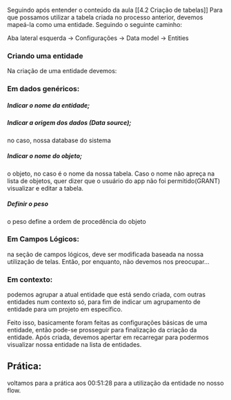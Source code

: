 Seguindo após entender o conteúdo da aula [[4.2 Criação de tabelas]]
Para que possamos utilizar a tabela criada no processo anterior, devemos mapeá-la como uma entidade. Seguindo o seguinte caminho:

Aba lateral esquerda -> Configurações -> Data model -> Entities

### Criando uma entidade 
Na criação de uma entidade devemos:

### Em dados genéricos:
##### Indicar o nome da entidade;
##### Indicar a origem dos dados (Data source);
no caso, nossa database do sistema

##### Indicar o nome do objeto;
o objeto, no caso é o nome da nossa tabela. Caso o nome não apreça na lista de objetos, quer dizer que o usuário do app não foi permitido(GRANT) visualizar e editar a tabela.

##### Definir o peso
 o peso define a ordem de procedência do objeto

### Em Campos Lógicos:
na seção de campos lógicos, deve ser modificada baseada na nossa utilização de telas. Então, por enquanto, não devemos nos preocupar...

### Em contexto:
podemos agrupar a atual entidade que está sendo criada, com outras entidades num contexto só, para fim de indicar um agrupamento de entidade para um projeto em específico.



Feito isso, basicamente foram feitas as configurações básicas de uma entidade, então pode-se prosseguir para finalização da criação da entidade.
Após criada, devemos apertar em recarregar para podermos visualizar nossa entidade na lista de entidades.



## Prática:
voltamos para a prática aos 00:51:28 para a utilização da entidade no nosso flow.

